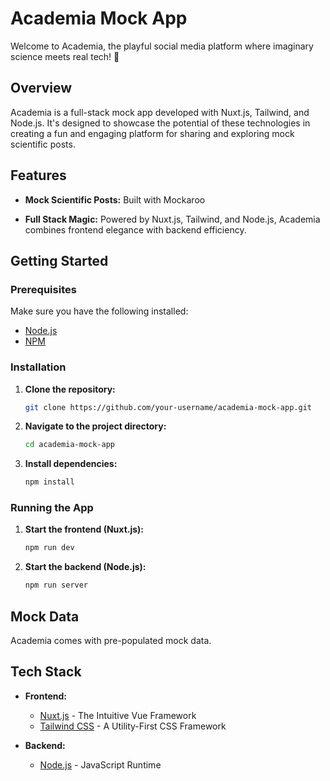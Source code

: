 # Academia Mock App

Welcome to Academia, the playful social media platform where imaginary science meets real tech! 🚀

## Overview

Academia is a full-stack mock app developed with Nuxt.js, Tailwind, and Node.js. It's designed to showcase the potential of these technologies in creating a fun and engaging platform for sharing and exploring mock scientific posts.

## Features

- **Mock Scientific Posts:** Built with Mockaroo

- **Full Stack Magic:** Powered by Nuxt.js, Tailwind, and Node.js, Academia combines frontend elegance with backend efficiency.


## Getting Started

### Prerequisites

Make sure you have the following installed:

- [Node.js](https://nodejs.org/)
- [NPM](https://www.npmjs.com/)

### Installation

1. **Clone the repository:**
    ```bash
    git clone https://github.com/your-username/academia-mock-app.git
    ```

2. **Navigate to the project directory:**
    ```bash
    cd academia-mock-app
    ```

3. **Install dependencies:**
    ```bash
    npm install
    ```

### Running the App

1. **Start the frontend (Nuxt.js):**
    ```bash
    npm run dev
    ```

2. **Start the backend (Node.js):**
    ```bash
    npm run server
    ```

## Mock Data

Academia comes with pre-populated mock data. 

## Tech Stack

- **Frontend:**
  - [Nuxt.js](https://nuxtjs.org/) - The Intuitive Vue Framework
  - [Tailwind CSS](https://tailwindcss.com/) - A Utility-First CSS Framework

- **Backend:**
  - [Node.js](https://nodejs.org/) - JavaScript Runtime


